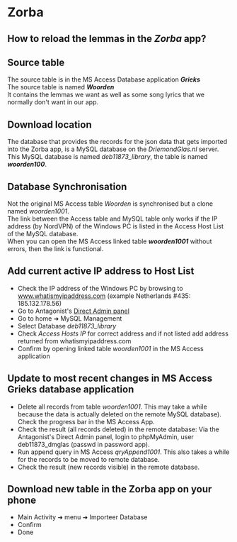 # Zorba
## How to reload the lemmas in the ***Zorba*** app?


## Source table
The source table is in the MS Access Database application ***Grieks***  
The source table is named ***Woorden***  
It contains the lemmas we want as well as some song lyrics that we normally don't want in our app.  

## Download location
The database that provides the records for the json data that gets imported into the Zorba app, is a MySQL database on the *DriemondGlas.nl* server.
This MySQL database is named *deb11873_library*, the table is named ***woorden100***. 

## Database Synchronisation
Not the original MS Access table *Woorden* is synchronised but a clone named *woorden1001*.  
The link between the Access table and MySQL table only works if the IP address (by NordVPN) of the Windows PC is listed in the Access Host List of the MySQL database.  
When you can open the MS Access linked table ***woorden1001*** without errors, then the link is functional.  

## Add current active IP address to Host List
* Check the IP address of the Windows PC by browsing to www.whatismyipaddress.com (example Netherlands #435: 185.132.178.56)
* Go to Antagonist's  [Direct Admin panel](https://s187.webhostingserver.nl:2222/) 
* Go to home ➜ MySQL Management
* Select Database *deb11873_library*
* Check *Access Hosts IP* for correct address and if not listed add address returned from whatismyipaddress.com
* Confirm by opening linked table *woorden1001* in the MS Access application

## Update to most recent changes in MS Access Grieks database application
* Delete all records from table *woorden1001*. This may take a while because the data is actually deleted on the remote MySQL database). Check the progress bar in the MS Access App.  
* Check the result (all records deleted) in the remote database: Via the Antagonist's Direct Admin panel, login to phpMyAdmin, user deb11873_dmglas (passwd in password app).  
* Run append query in MS Access *qryAppend1001*. This also takes a while for the records to be moved to remote database.   
* Check the result (new records visible) in the remote database.
 
## Download new table in the Zorba app on your phone
* Main Activity ➜ menu ➜ Importeer Database  
* Confirm  
* Done  
